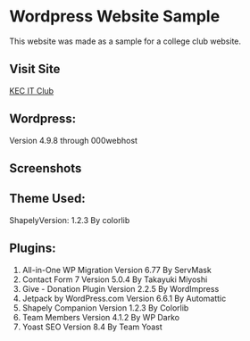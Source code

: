 # Wordpress Website Sample

This website was made as a sample for a college club website.

## Visit Site
[KEC IT Club](https://shristisinghdongol.000webhostapp.com/)

## Wordpress:
Version 4.9.8 through 000webhost 
## Screenshots


## Theme Used:
ShapelyVersion: 1.2.3
By colorlib

## Plugins:
1. All-in-One WP Migration Version 6.77 By ServMask
2. Contact Form 7 Version 5.0.4 By Takayuki Miyoshi
3. Give - Donation Plugin Version 2.2.5 By WordImpress
4. Jetpack by WordPress.com Version 6.6.1 By Automattic
5. Shapely Companion Version 1.2.3 By Colorlib 
6. Team Members Version 4.1.2 By WP Darko
7. Yoast SEO Version 8.4 By Team Yoast 
